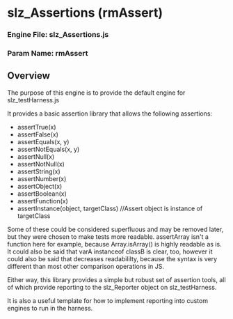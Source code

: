 # slz_Assertions (rmAssert)
### Engine File: slz_Assertions.js
### Param Name: rmAssert

## Overview
The purpose of this engine is to provide the default engine for 
slz_testHarness.js

It provides a basic assertion library that allows the following assertions:
* assertTrue(x)
* assertFalse(x)
* assertEquals(x, y)
* assertNotEquals(x, y)
* assertNull(x)
* assertNotNull(x)
* assertString(x)
* assertNumber(x)
* assertObject(x)
* assertBoolean(x)
* assertFunction(x)
* assertInstance(object, targetClass) //Assert object is instance of targetClass

Some of these could be considered superfluous and may be removed later, but they
were chosen to make tests more readable. assertArray isn't a function here
for example, because Array.isArray() is highly readable as is. It could also be
said that varA instanceof classB is clear, too, however it could also be said
that decreases readabililty, because the syntax is very different than most 
other comparison operations in JS. 

Either way, this library provides a simple but robust set of assertion tools, 
all of which provide reporting to the slz_Reporter object on slz_testHarness.

It is also a useful template for how to implement reporting into custom engines
to run in the harness.

